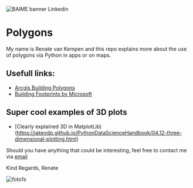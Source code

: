 ![BAIME banner Linkedin](https://user-images.githubusercontent.com/47600826/73174265-9c3c5e80-4107-11ea-858b-c2c9f5304729.png)

# Polygons

My name is Renate van Kempen and this repo explains more about the use of polygons via Python in apps or on maps.

## Usefull links:

- [Arcgis Building Polygons](https://developers.arcgis.com/javascript/latest/sample-code/visualization-buildings-3d/index.html)
- [Building Footprints by Microsoft](https://www.microsoft.com/en-us/maps/building-footprints)

## Super cool examples of 3D plots
- [Clearly explained 3D in MatplotLib)(https://jakevdp.github.io/PythonDataScienceHandbook/04.12-three-dimensional-plotting.html)


Should you have anything that could be interesting, feel free to contact me via [email](renate@baime.nl)

Kind Regards, Renate

![foto1s](https://user-images.githubusercontent.com/47600826/73173281-4f578880-4105-11ea-8862-4c54a530e7f4.jpg)
